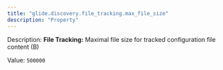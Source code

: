 ```yaml
---
title: "glide.discovery.file_tracking.max_file_size"
description: "Property"
---
```


Description: <b>File Tracking:</b> Maximal file size for tracked configuration file content (B)

Value: `500000`